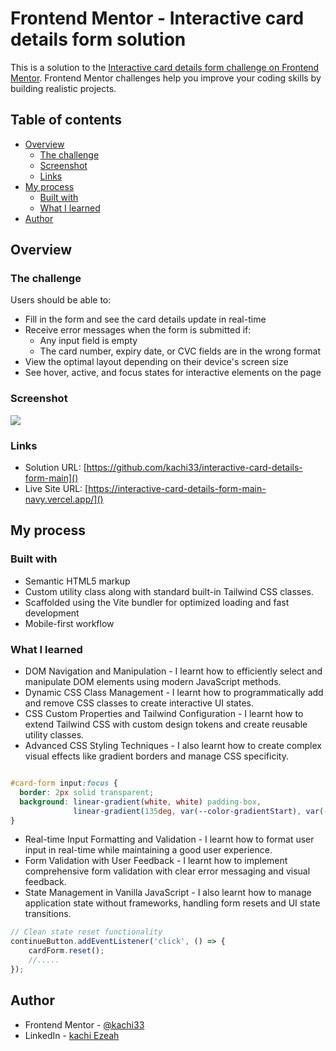 # Frontend Mentor - Interactive card details form solution

This is a solution to the [Interactive card details form challenge on Frontend Mentor](https://www.frontendmentor.io/challenges/interactive-card-details-form-XpS8cKZDWw). Frontend Mentor challenges help you improve your coding skills by building realistic projects. 

## Table of contents

- [Overview](#overview)
  - [The challenge](#the-challenge)
  - [Screenshot](#screenshot)
  - [Links](#links)
- [My process](#my-process)
  - [Built with](#built-with)
  - [What I learned](#what-i-learned)
- [Author](#author)


## Overview

### The challenge

Users should be able to:

- Fill in the form and see the card details update in real-time
- Receive error messages when the form is submitted if:
  - Any input field is empty
  - The card number, expiry date, or CVC fields are in the wrong format
- View the optimal layout depending on their device's screen size
- See hover, active, and focus states for interactive elements on the page

### Screenshot

![](./screenshot.png)


### Links

- Solution URL: [https://github.com/kachi33/interactive-card-details-form-main]()
- Live Site URL: [https://interactive-card-details-form-main-navy.vercel.app/]()

## My process

### Built with

- Semantic HTML5 markup
- Custom utility class along with standard built-in Tailwind CSS classes.
- Scaffolded using the Vite bundler for optimized loading and fast development
- Mobile-first workflow

### What I learned
- DOM Navigation and Manipulation - I learnt how to efficiently select and manipulate DOM elements using modern JavaScript methods.
- Dynamic CSS Class Management - I learnt how to programmatically add and remove CSS classes to create interactive UI states.
- CSS Custom Properties and Tailwind Configuration - I learnt how to extend Tailwind CSS with custom design tokens and create reusable utility classes.
- Advanced CSS Styling Techniques - I also learnt how to create complex visual effects like gradient borders and manage CSS specificity.
```css

#card-form input:focus {
  border: 2px solid transparent;
  background: linear-gradient(white, white) padding-box, 
              linear-gradient(135deg, var(--color-gradientStart), var(--color-gradientEnd)) border-box;
}
```

- Real-time Input Formatting and Validation - I learnt how to format user input in real-time while maintaining a good user experience.
- Form Validation with User Feedback - I learnt how to implement comprehensive form validation with clear error messaging and visual feedback.
- State Management in Vanilla JavaScript - I also learnt how to manage application state without frameworks, handling form resets and UI state transitions.

```js
// Clean state reset functionality
continueButton.addEventListener('click', () => {
    cardForm.reset();
    //.....
});
```
## Author

- Frontend Mentor - [@kachi33](https://www.frontendmentor.io/profile/kachi33)
- LinkedIn - [kachi Ezeah](https://www.linkedin.com/in/kachi33-ezeah/)
